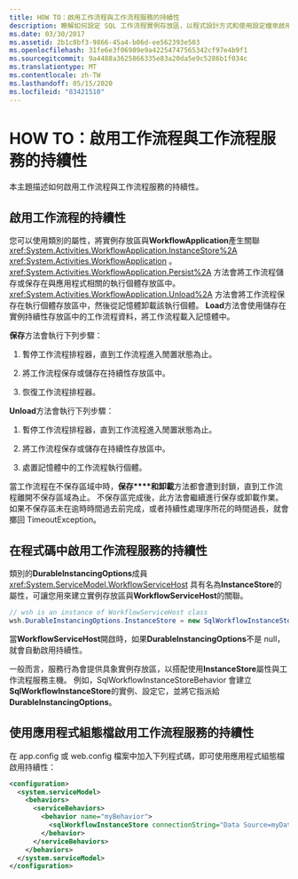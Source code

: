 ```yaml
---
title: HOW TO：啟用工作流程與工作流程服務的持續性
description: 瞭解如何設定 SQL 工作流程實例存放區，以程式設計方式和使用設定檔來啟用工作流程和工作流程服務的持續性。
ms.date: 03/30/2017
ms.assetid: 2b1c8bf3-9866-45a4-b06d-ee562393e503
ms.openlocfilehash: 31fe6e3f06989e9a42254747565342cf97e4b9f1
ms.sourcegitcommit: 9a4488a3625866335e83a20da5e9c5286b1f034c
ms.translationtype: MT
ms.contentlocale: zh-TW
ms.lasthandoff: 05/15/2020
ms.locfileid: "83421510"
---
```

# <a name="how-to-enable-persistence-for-workflows-and-workflow-services"></a>HOW TO：啟用工作流程與工作流程服務的持續性

本主題描述如何啟用工作流程與工作流程服務的持續性。

## <a name="enable-persistence-for-workflows"></a>啟用工作流程的持續性

您可以使用類別的屬性，將實例存放區與**WorkflowApplication**產生關聯 <xref:System.Activities.WorkflowApplication.InstanceStore%2A> <xref:System.Activities.WorkflowApplication> 。 <xref:System.Activities.WorkflowApplication.Persist%2A> 方法會將工作流程儲存或保存在與應用程式相關的執行個體存放區中。 <xref:System.Activities.WorkflowApplication.Unload%2A> 方法會將工作流程保存在執行個體存放區中，然後從記憶體卸載該執行個體。 **Load**方法會使用儲存在實例持續性存放區中的工作流程資料，將工作流程載入記憶體中。

**保存**方法會執行下列步驟：

1. 暫停工作流程排程器，直到工作流程進入閒置狀態為止。

2. 將工作流程保存或儲存在持續性存放區中。

3. 恢復工作流程排程器。

 **Unload**方法會執行下列步驟：

1. 暫停工作流程排程器，直到工作流程進入閒置狀態為止。

2. 將工作流程保存或儲存在持續性存放區中。

3. 處置記憶體中的工作流程執行個體。

當工作流程在不保存區域中時，**保存****和卸載**方法都會遭到封鎖，直到工作流程離開不保存區域為止。 不保存區完成後，此方法會繼續進行保存或卸載作業。 如果不保存區未在逾時時間過去前完成，或者持續性處理序所花的時間過長，就會擲回 TimeoutException。

## <a name="enable-persistence-for-workflow-services-in-code"></a>在程式碼中啟用工作流程服務的持續性

類別的**DurableInstancingOptions**成員 <xref:System.ServiceModel.WorkflowServiceHost> 具有名為**InstanceStore**的屬性，可讓您用來建立實例存放區與**WorkflowServiceHost**的關聯。

```csharp
// wsh is an instance of WorkflowServiceHost class
wsh.DurableInstancingOptions.InstanceStore = new SqlWorkflowInstanceStore();
```

當**WorkflowServiceHost**開啟時，如果**DurableInstancingOptions**不是 null，就會自動啟用持續性。

一般而言，服務行為會提供具象實例存放區，以搭配使用**InstanceStore**屬性與工作流程服務主機。 例如，SqlWorkflowInstanceStoreBehavior 會建立**SqlWorkflowInstanceStore**的實例、設定它，並將它指派給**DurableInstancingOptions**。

## <a name="enable-persistence-for-workflow-services-using-an-application-configuration-file"></a>使用應用程式組態檔啟用工作流程服務的持續性

在 app.config 或 web.config 檔案中加入下列程式碼，即可使用應用程式組態檔啟用持續性：

```xml
<configuration>
  <system.serviceModel>
    <behaviors>
      <serviceBehaviors>
        <behavior name="myBehavior">
          <sqlWorkflowInstanceStore connectionString="Data Source=myDatabaseServer;Initial Catalog=myPersistenceDatabase" />
        </behavior>
      </serviceBehaviors>
    </behaviors>
  </system.serviceModel>
</configuration>
```
